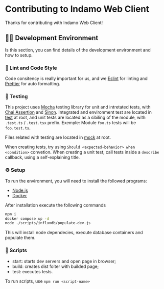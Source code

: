 # Contributing to Indamo Web Client

Thanks for contributing with Indamo Web Client!

## 👨‍💻 Development Environment

Is this section, you can find details of the development environment and how to setup.

### 💅 Lint and Code Style

Code consitency is really important for us, and we [Eslint]() for linting and [Prettier]() for auto formatting.

### 🧪 Testing

This project uses [Mocha](https://mochajs.org/) testing library for unit and intretated tests, with [Chai Assertion](https://www.chaijs.com/) and [Sinon](https://sinonjs.org/). Integrated and environment test are located in [test](./test) at root, and unit tests are located as a sibiling of the module, with `.test.ts` / `.test.tsx` prefix. Exemple: Module `foo.ts` tests will be `foo.test.ts`.

Files related with testing are located in [mock](./mock) at root.

When creating tests, try using `Should <expected-behavior> when <condition>` convetion. When creating a unit test, call tests inside a `describe` callback, using a self-explaining title.

### ⚙️ Setup

To run the environment, you will need to install the followed programs:

- [Node.js](https://nodejs.org/en)
- [Docker](https://www.docker.com/)

After installation execute the following commands

```bash
npm i
docker compose up -d
node ./scripts/influxdb/populate-dev.js
```

This will install node dependecies, execute database containers and populate them.

### 📜 Scripts

- start: starts dev servers and open page in browser;
- build: creates dist folter with builded page;
- test: executes tests.

To run scripts, use `npm run <script-name>`
